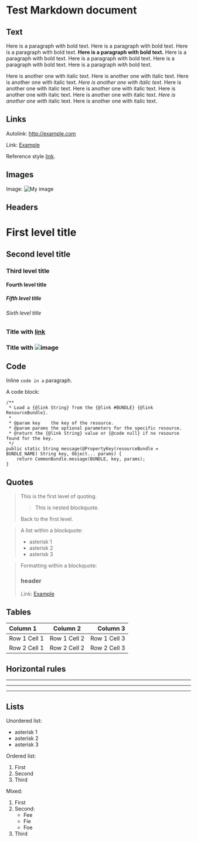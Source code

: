 Test Markdown document
======================

Text
----

Here is a paragraph with bold text. Here is a paragraph with bold text. Here is a paragraph with
bold text. **Here is a paragraph with bold text.** Here is a paragraph with bold text. Here is a
paragraph with bold text. Here is a paragraph with bold text. Here is a paragraph with bold text.

Here is another one with italic text. Here is another one with italic text. Here is another one
with italic text. *Here is another one with italic text.* Here is another one with italic text.
Here is another one with italic text. Here is another one with italic text. Here is another one
with italic text. *Here is another one with* italic text. Here is another one with italic text.

Links
-----

Autolink: <http://example.com>

Link: [Example](http://example.com)

Reference style [link][1].

[1]: http://example.com  "Example"


Images
------

Image: ![My image](http://www.foo.bar/image.png)

Headers
-------

# First level title
## Second level title
### Third level title
#### Fourth level title
##### Fifth level title
###### Sixth level title

### Title with [link](http://localhost)
### Title with ![image](http://localhost)

Code
----

Inline `code in a` paragraph.

A code block:

    /**
     * Load a {@link String} from the {@link #BUNDLE} {@link ResourceBundle}.
     *
     * @param key    the key of the resource.
     * @param params the optional parameters for the specific resource.
     * @return the {@link String} value or {@code null} if no resource found for the key.
     */
    public static String message(@PropertyKey(resourceBundle = BUNDLE_NAME) String key, Object... params) {
        return CommonBundle.message(BUNDLE, key, params);
    }

Quotes
------


> This is the first level of quoting.
>
> > This is nested blockquote.
>
> Back to the first level.


> A list within a blockquote:
>
> *	asterisk 1
> *	asterisk 2
> *	asterisk 3


> Formatting within a blockquote:
>
> ### header
> Link: [Example](http://example.com)



Tables
-------

|Column 1    |Column 2    |Column 3    |
|:-----------|:----------:|-----------:|
|Row 1 Cell 1|Row 1 Cell 2|Row 1 Cell 3|
|Row 2 Cell 1|Row 2 Cell 2|Row 2 Cell 3|

Horizontal rules
----------------

---

___


***


Lists
-----

Unordered list:

*	asterisk 1
*	asterisk 2
*	asterisk 3

Ordered list:

1.	First
2.	Second
3.	Third

Mixed:

1. First
2. Second:
	* Fee
	* Fie
	* Foe
3. Third
